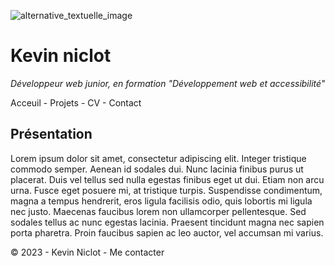 ![alternative_textuelle_image](dev.avif)

# Kevin niclot

*Développeur web junior, en formation "Développement web et accessibilité"*

Acceuil - Projets - CV - Contact

## Présentation 

Lorem ipsum dolor sit amet, consectetur adipiscing elit. Integer tristique commodo semper. Aenean id sodales dui. Nunc lacinia finibus purus ut placerat. Duis vel tellus sed nulla egestas finibus eget ut dui. Etiam non arcu urna. Fusce eget posuere mi, at tristique turpis. Suspendisse condimentum, magna a tempus hendrerit, eros ligula facilisis odio, quis lobortis mi ligula nec justo. Maecenas faucibus lorem non ullamcorper pellentesque. Sed sodales tellus ac nunc egestas lacinia. Praesent tincidunt magna nec sapien porta pharetra. Proin faucibus sapien ac leo auctor, vel accumsan mi varius.  

© 2023 - Kevin Niclot - Me contacter